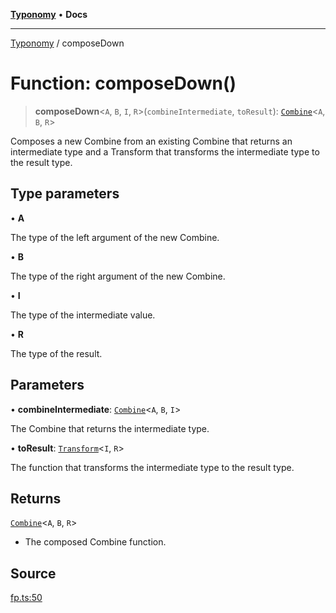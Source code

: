 [**Typonomy**](../README.md) • **Docs**

***

[Typonomy](../globals.md) / composeDown

# Function: composeDown()

> **composeDown**\<`A`, `B`, `I`, `R`\>(`combineIntermediate`, `toResult`): [`Combine`](../type-aliases/Combine.md)\<`A`, `B`, `R`\>

Composes a new Combine from an existing Combine that returns an intermediate type
and a Transform that transforms the intermediate type to the result type.

## Type parameters

• **A**

The type of the left argument of the new Combine.

• **B**

The type of the right argument of the new Combine.

• **I**

The type of the intermediate value.

• **R**

The type of the result.

## Parameters

• **combineIntermediate**: [`Combine`](../type-aliases/Combine.md)\<`A`, `B`, `I`\>

The Combine that returns the intermediate type.

• **toResult**: [`Transform`](../type-aliases/Transform.md)\<`I`, `R`\>

The function that transforms the intermediate type to the result type.

## Returns

[`Combine`](../type-aliases/Combine.md)\<`A`, `B`, `R`\>

- The composed Combine function.

## Source

[fp.ts:50](https://github.com/softcraft-development/typonomy/blob/cee340f062935faae6d8d20bbf994df4a652481c/src/fp.ts#L50)
